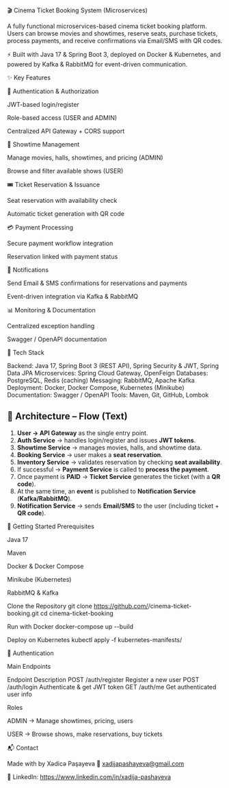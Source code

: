 🎬 Cinema Ticket Booking System (Microservices)

A fully functional microservices-based cinema ticket booking platform.
Users can browse movies and showtimes, reserve seats, purchase tickets, process payments, and receive confirmations via Email/SMS with QR codes.

⚡ Built with Java 17 & Spring Boot 3, deployed on Docker & Kubernetes, and powered by Kafka & RabbitMQ for event-driven communication.

✨ Key Features

🔐 Authentication & Authorization

JWT-based login/register

Role-based access (USER and ADMIN)

Centralized API Gateway + CORS support

🎥 Showtime Management

Manage movies, halls, showtimes, and pricing (ADMIN)

Browse and filter available shows (USER)

🎟 Ticket Reservation & Issuance

Seat reservation with availability check

Automatic ticket generation with QR code

💳 Payment Processing

Secure payment workflow integration

Reservation linked with payment status

📩 Notifications

Send Email & SMS confirmations for reservations and payments

Event-driven integration via Kafka & RabbitMQ

📊 Monitoring & Documentation

Centralized exception handling

Swagger / OpenAPI documentation

🧰 Tech Stack

Backend: Java 17, Spring Boot 3 (REST API), Spring Security & JWT, Spring Data JPA
Microservices: Spring Cloud Gateway, OpenFeign
Databases: PostgreSQL, Redis (caching)
Messaging: RabbitMQ, Apache Kafka
Deployment: Docker, Docker Compose, Kubernetes (Minikube)
Documentation: Swagger / OpenAPI
Tools: Maven, Git, GitHub, Lombok


## 🧭 Architecture – Flow (Text)

1) **User → API Gateway** as the single entry point.  
2) **Auth Service** → handles login/register and issues **JWT tokens**.  
3) **Showtime Service** → manages movies, halls, and showtime data.  
4) **Booking Service** → user makes a **seat reservation**.  
5) **Inventory Service** → validates reservation by checking **seat availability**.  
6) If successful → **Payment Service** is called to **process the payment**.  
7) Once payment is **PAID** → **Ticket Service** generates the ticket (with a **QR code**).  
8) At the same time, an **event** is published to **Notification Service** (**Kafka/RabbitMQ**).  
9) **Notification Service** → sends **Email/SMS** to the user (including ticket + **QR code**).  


🚀 Getting Started
Prerequisites

Java 17

Maven

Docker & Docker Compose

Minikube (Kubernetes)

RabbitMQ & Kafka

Clone the Repository
git clone https://github.com/<your-username>/cinema-ticket-booking.git
cd cinema-ticket-booking

Run with Docker
docker-compose up --build

Deploy on Kubernetes
kubectl apply -f kubernetes-manifests/

🔐 Authentication

Main Endpoints

Endpoint	Description
POST /auth/register	Register a new user
POST /auth/login	Authenticate & get JWT token
GET /auth/me	Get authenticated user info

Roles

ADMIN → Manage showtimes, pricing, users

USER → Browse shows, make reservations, buy tickets

📬 Contact

Made with  by Xədicə Paşayeva
📧 xadijapashayeva@gmail.com

🔗 LinkedIn: https://www.linkedin.com/in/xadija-pashayeva

